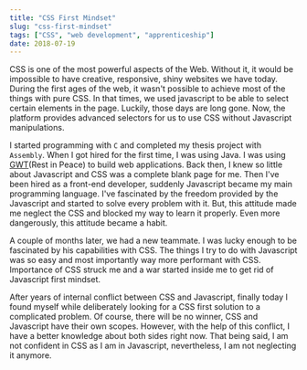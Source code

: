 ```yaml
---
title: "CSS First Mindset"
slug: "css-first-mindset"
tags: ["CSS", "web development", "apprenticeship"]
date: 2018-07-19
---
```


CSS is one of the most powerful aspects of the Web. Without it, it would be impossible to have creative, responsive, shiny websites we have today. During the first ages of the web, it wasn't possible to achieve most of the things with pure CSS. In that times, we used javascript to be able to select certain elements in the page. Luckily, those days are long gone. Now, the platform provides advanced selectors for us to use CSS without Javascript manipulations.

I started programming with `C` and completed my thesis project with `Assembly`. When I got hired for the first time, I was using Java. I was using [GWT](https://en.wikipedia.org/wiki/Google_Web_Toolkit)(Rest in Peace) to build web applications. Back then, I knew so little about Javascript and CSS was a complete blank page for me. Then I've been hired as a front-end developer, suddenly Javascript became my main programming language. I've fascinated by the freedom provided by the Javascript and started to solve every problem with it. But, this attitude made me neglect the CSS and blocked my way to learn it properly. Even more dangerously, this attitude became a habit.

A couple of months later, we had a new teammate. I was lucky enough to be fascinated by his capabilities with CSS. The things I try to do with Javascript was so easy and most importantly way more performant with CSS. Importance of CSS struck me and a war started inside me to get rid of Javascript first mindset.

After years of internal conflict between CSS and Javascript, finally today I found myself while deliberately looking for a CSS first solution to a complicated problem. Of course, there will be no winner, CSS and Javascript have their own scopes. However, with the help of this conflict, I have a better knowledge about both sides right now. That being said, I am not confident in CSS as I am in Javascript, nevertheless, I am not neglecting it anymore.
